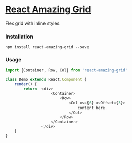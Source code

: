 # [React Amazing Grid](https://amazing-space-invader.github.io/react-amazing-grid/)
Flex grid with inline styles.

### Installation
    npm install react-amazing-grid --save

### Usage
```javascript
import {Container, Row, Col} from 'react-amazing-grid'

class Demo extends React.Component {
    render() {
        return  <div>
                    <Container>
                        <Row>
                            <Col xs={6} xsOffset={3}>
                                content here.
                            </Col>
                        </Row>
                    </Container>
                </div>
    }
}
```
